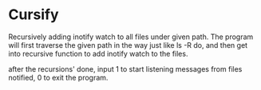 # Cursify
Recursively adding inotify watch to all files under given path.
The program will first traverse the given path in the way just like ls -R do,
and then get into recursive function to add inotify watch to the files.

after the recursions' done, input 1 to start listening messages from files notified, 0 to exit the program.
